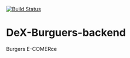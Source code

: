 [![Build Status](https://travis-ci.org/fabiosv/DeX-Burguers-backend.svg?branch=master)](https://travis-ci.org/fabiosv/DeX-Burguers-backend)
<br />

# DeX-Burguers-backend
Burgers E-COMERce
